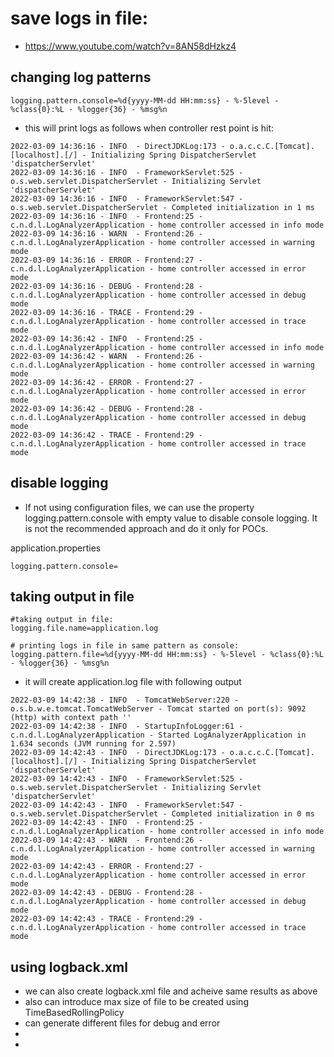 
# save logs in file:

- https://www.youtube.com/watch?v=8AN58dHzkz4


## changing log patterns

```text
logging.pattern.console=%d{yyyy-MM-dd HH:mm:ss} - %-5level - %class{0}:%L - %logger{36} - %msg%n
```
- this will print logs as follows when controller rest point is hit:
```text
2022-03-09 14:36:16 - INFO  - DirectJDKLog:173 - o.a.c.c.C.[Tomcat].[localhost].[/] - Initializing Spring DispatcherServlet 'dispatcherServlet'
2022-03-09 14:36:16 - INFO  - FrameworkServlet:525 - o.s.web.servlet.DispatcherServlet - Initializing Servlet 'dispatcherServlet'
2022-03-09 14:36:16 - INFO  - FrameworkServlet:547 - o.s.web.servlet.DispatcherServlet - Completed initialization in 1 ms
2022-03-09 14:36:16 - INFO  - Frontend:25 - c.n.d.l.LogAnalyzerApplication - home controller accessed in info mode
2022-03-09 14:36:16 - WARN  - Frontend:26 - c.n.d.l.LogAnalyzerApplication - home controller accessed in warning mode 
2022-03-09 14:36:16 - ERROR - Frontend:27 - c.n.d.l.LogAnalyzerApplication - home controller accessed in error mode 
2022-03-09 14:36:16 - DEBUG - Frontend:28 - c.n.d.l.LogAnalyzerApplication - home controller accessed in debug mode 
2022-03-09 14:36:16 - TRACE - Frontend:29 - c.n.d.l.LogAnalyzerApplication - home controller accessed in trace mode
2022-03-09 14:36:42 - INFO  - Frontend:25 - c.n.d.l.LogAnalyzerApplication - home controller accessed in info mode
2022-03-09 14:36:42 - WARN  - Frontend:26 - c.n.d.l.LogAnalyzerApplication - home controller accessed in warning mode 
2022-03-09 14:36:42 - ERROR - Frontend:27 - c.n.d.l.LogAnalyzerApplication - home controller accessed in error mode 
2022-03-09 14:36:42 - DEBUG - Frontend:28 - c.n.d.l.LogAnalyzerApplication - home controller accessed in debug mode 
2022-03-09 14:36:42 - TRACE - Frontend:29 - c.n.d.l.LogAnalyzerApplication - home controller accessed in trace mode
```



## disable logging

- If not using configuration files, we can use the property logging.pattern.console with empty value to disable console logging. It is not the recommended approach and do it only for POCs.

application.properties
```text
logging.pattern.console=
```

## taking output in file

```text
#taking output in file:
logging.file.name=application.log

# printing logs in file in same pattern as console:
logging.pattern.file=%d{yyyy-MM-dd HH:mm:ss} - %-5level - %class{0}:%L - %logger{36} - %msg%n
```

- it will create application.log file with following output
```text
2022-03-09 14:42:38 - INFO  - TomcatWebServer:220 - o.s.b.w.e.tomcat.TomcatWebServer - Tomcat started on port(s): 9092 (http) with context path ''
2022-03-09 14:42:38 - INFO  - StartupInfoLogger:61 - c.n.d.l.LogAnalyzerApplication - Started LogAnalyzerApplication in 1.634 seconds (JVM running for 2.597)
2022-03-09 14:42:43 - INFO  - DirectJDKLog:173 - o.a.c.c.C.[Tomcat].[localhost].[/] - Initializing Spring DispatcherServlet 'dispatcherServlet'
2022-03-09 14:42:43 - INFO  - FrameworkServlet:525 - o.s.web.servlet.DispatcherServlet - Initializing Servlet 'dispatcherServlet'
2022-03-09 14:42:43 - INFO  - FrameworkServlet:547 - o.s.web.servlet.DispatcherServlet - Completed initialization in 0 ms
2022-03-09 14:42:43 - INFO  - Frontend:25 - c.n.d.l.LogAnalyzerApplication - home controller accessed in info mode
2022-03-09 14:42:43 - WARN  - Frontend:26 - c.n.d.l.LogAnalyzerApplication - home controller accessed in warning mode 
2022-03-09 14:42:43 - ERROR - Frontend:27 - c.n.d.l.LogAnalyzerApplication - home controller accessed in error mode 
2022-03-09 14:42:43 - DEBUG - Frontend:28 - c.n.d.l.LogAnalyzerApplication - home controller accessed in debug mode 
2022-03-09 14:42:43 - TRACE - Frontend:29 - c.n.d.l.LogAnalyzerApplication - home controller accessed in trace mode
```

## using logback.xml

- we can also create logback.xml file and acheive same results as above
- also can introduce max size of file to be created using TimeBasedRollingPolicy
- can generate different files for debug and error
- 
- 
